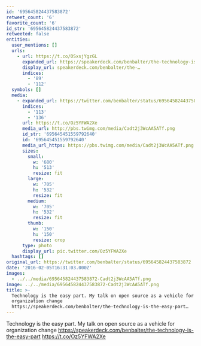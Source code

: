 ```yaml
---
id: '695645824437583872'
retweet_count: '6'
favorite_count: '6'
id_str: '695645824437583872'
retweeted: false
entities:
  user_mentions: []
  urls:
    - url: https://t.co/OSxsjYgzGL
      expanded_url: https://speakerdeck.com/benbalter/the-technology-is-the-easy-part
      display_url: speakerdeck.com/benbalter/the-…
      indices:
        - '89'
        - '112'
  symbols: []
  media:
    - expanded_url: https://twitter.com/benbalter/status/695645824437583872/photo/1
      indices:
        - '113'
        - '136'
      url: https://t.co/Oz5YFWA2Xe
      media_url: http://pbs.twimg.com/media/Cadt2j3WcAA5ATf.png
      id_str: '695645451559792640'
      id: '695645451559792640'
      media_url_https: https://pbs.twimg.com/media/Cadt2j3WcAA5ATf.png
      sizes:
        small:
          w: '680'
          h: '513'
          resize: fit
        large:
          w: '705'
          h: '532'
          resize: fit
        medium:
          w: '705'
          h: '532'
          resize: fit
        thumb:
          w: '150'
          h: '150'
          resize: crop
      type: photo
      display_url: pic.twitter.com/Oz5YFWA2Xe
  hashtags: []
original_url: https://twitter.com/benbalter/status/695645824437583872
date: '2016-02-05T16:31:03.000Z'
images:
  - ../../media/695645824437583872-Cadt2j3WcAA5ATf.png
image: ../../media/695645824437583872-Cadt2j3WcAA5ATf.png
title: >-
  Technology is the easy part. My talk on open source as a vehicle for
  organization change
  https://speakerdeck.com/benbalter/the-technology-is-the-easy-part…
---
```


Technology is the easy part. My talk on open source as a vehicle for organization change https://speakerdeck.com/benbalter/the-technology-is-the-easy-part https://t.co/Oz5YFWA2Xe